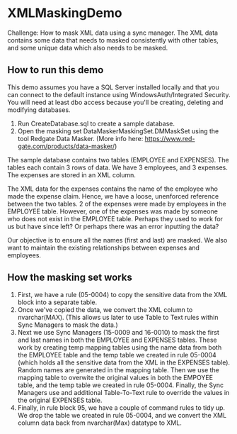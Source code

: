 # XMLMaskingDemo
Challenge: How to mask XML data using a sync manager. The XML data contains some data that needs to masked consistently with other tables, and some unique data which also needs to be masked.

## How to run this demo

This demo assumes you have a SQL Server installed locally and that you can connect to the default instance using WindowsAuth/Integrated Security. You will need at least dbo access because you'll be creating, deleting and modifying databases.

1. Run CreateDatabase.sql to create a sample database.
1. Open the masking set DataMaskerMaskingSet.DMMaskSet using the tool Redgate Data Masker. (More info here: https://www.red-gate.com/products/data-masker/)

The sample database contains two tables (EMPLOYEE and EXPENSES). The tables each contain 3 rows of data. We have 3 employees, and 3 expenses. The expenses are stored in an XML column.

The XML data for the expenses contains the name of the employee who made the expense claim. Hence, we have a loose, unenforced reference between the two tables. 2 of the expenses were made by employees in the EMPLOYEE table. However, one of the expenses was made by someone who does not exist in the EMPLOYEE table. Perhaps they used to work for us but have since left? Or perhaps there was an error inputting the data?

Our objective is to ensure all the names (first and last) are masked. We also want to maintain the existing relationships between expenses and employees.

## How the masking set works

1. First, we have a rule (05-0004) to copy the sensitive data from the XML block into a separate table.
1. Once we've copied the data, we convert the XML column to nvarchar(MAX). (This allows us later to use Table to Text rules within Sync Managers to mask the data.)
1. Next we use Sync Managers (15-0009 and 16-0010) to mask the first and last names in both the EMPLOYEE and EXPENSES tables. These work by creating temp mapping tables using the name data from both the EMPLOYEE table and the temp table we created in rule 05-0004 (which holds all the sensitive data from the XML in the EXPENSES table). Random names are generated in the mapping table. Then we use the mapping table to overwite the original values in both the EMPOYEE table, and the temp table we created in rule 05-0004. Finally, the Sync Managers use and additional Table-To-Text rule to override the values in the original EXPENSES table.
1. Finally, in rule block 95, we have a couple of command rules to tidy up. We drop the table we created in rule 05-0004, and we convert the XML column data back from nvarchar(Max) datatype to XML.